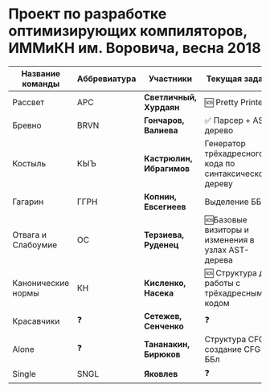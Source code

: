 # Проект по разработке оптимизирующих компиляторов, ИММиКН им. Воровича, весна 2018

|Название команды|Аббревиатура|Участники|Текущая задача|
|----------------|------------|---------|--------------|
|Рассвет|АРС|**Светличный, Хурдаян**|🆘 Pretty Printer|
|Бревно|BRVN|**Гончаров, Валиева**|✅ Парсер + AST-дерево|
|Костыль|КЫЪ|**Кастрюлин, Ибрагимов**|Генератор трёхадресного кода по синтаксическому дереву|
|Гагарин|ГГРН|**Копнин, Евсегнеев**|Выделение ББл|
|Отвага и Слабоумие|ОС|**Терзиева, Руденец**|🆘Базовые визиторы и изменения в узлах AST-дерева|
|Канонические нормы|КН|**Кисленко, Насека**|🆘 Структура для работы с трёхадресным кодом|
|Красавчики|❓|**Сетежев, Сенченко**|❓|
|Alone|❓|**Тананакин, Бирюков**|Структура CFG, создание CFG по ББл|
|Single|SNGL|**Яковлев**|❓|


